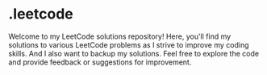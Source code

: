# .leetcode
Welcome to my LeetCode solutions repository!
Here, you'll find my solutions to various LeetCode problems as I strive to improve my coding skills. And I also want to backup my solutions.
Feel free to explore the code and provide feedback or suggestions for improvement.
